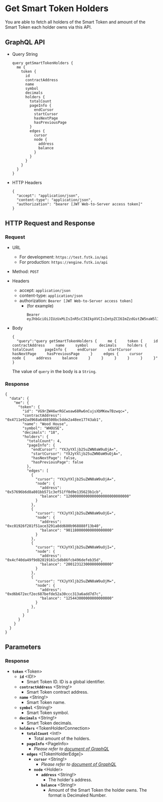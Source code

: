 
# Get Smart Token Holders
You are able to fetch all holders of the Smart Token and amount of the Smart Token each holder owns via this API.

## GraphQL API

- Query String
  ```
  query getSmartTokenHolders {
    me {
      token {
        id
        contractAddress
        name
        symbol
        decimals
        holders {
          totalCount
          pageInfo {
            endCursor
            startCursor
            hasNextPage
            hasPreviousPage
          }
          edges {
            cursor
            node {
              address
              balance
            }
          }
        }
      }
    }
  }
  ```
  
- HTTP Headers 
  ```
  {
    "accept": "application/json",
    "content-type": "application/json",
    "authorization": "bearer [JWT Web-to-Server access token]"
  }
  ```
## HTTP Request and Response
### Request

- URL
  - For development: `https://test.fstk.io/api`
  - For production: `https://engine.fstk.io/api`

- Method: `POST`

- Headers
  - accept: `application/json`
  - content-type: `application/json` 
  - authorization: `Bearer [JWT Web-to-Server access token]`
    - (for example)
      ```
      Bearer eyJhbGciOiJIUzUxMiIsInR5cCI6IkpXVCIsImtpZCI6ImZzdGstZW5naW5lIn0.eyJ1aWQiOiLDr1xiw73Ch8KDSFx1MDAxMcOowo5awrvCqsOAXHUwMDAywrwmIiwiaWF0IjoxNTM4NzA5MDM2LCJleHAiOjE1Mzg3OTU0MzYsImF1ZCI6InVybjpmc3RrOmVuZ2luZSIsImlzcyI6InVybjpmc3RrOmVuZ2luZSIsInN1YiI6InVybjpmc3RrOmVuZ2luZTphY2Nlc3NfdG9rZW4ifQ.msJZ61FHIkKtjUpDs4sx1Kk1rb9vdhus3ntUDj6rHNmsygiHTgOEMQFJMtVqtWqkNgrtRgGpngq8Rf47xTT53g
      ```

- Body
  ``` 
  {  
    "query":"query getSmartTokenHolders {     me {     token {     id     contractAddress     name     symbol     decimals     holders {     totalCount     pageInfo {     endCursor     startCursor     hasNextPage     hasPreviousPage     }     edges {     cursor     node {     address     balance     }     }     }     }     }     }"
  }
  ```
  
  The value of `query` in the body is a `String`. 
  

### Response
```
{
  "data": {
    "me": {
      "token": {
        "id": "VG9rZW46wrRGCwoaw68Rw6nCujsXbMKew7Bzwqc=",
        "contractAddress": "0x4711e92ad968a6488500bc5dde2a48ee17743ab1",
        "name": "Wood House",
        "symbol": "WHOUSE",
        "decimals": "18",
        "holders": {
          "totalCount": 4,
          "pageInfo": {
            "endCursor": "YXJyYXljb25uZWN0aW9uOjA=",
            "startCursor": "YXJyYXljb25uZWN0aW9uOjA=",
            "hasNextPage": false,
            "hasPreviousPage": false
          },
          "edges": [
            {
              "cursor": "YXJyYXljb25uZWN0aW9uOjA=",
              "node": {
                "address": "0x57696b6d8a801bb571c3ef51ff0d9e135623b1cb",
                "balance": "12000000000000000000000000000"
              }
            },
            {
              "cursor": "YXJyYXljb25uZWN0aW9uOjE=",
              "node": {
                "address": "0xc01926f281f51ace3291a8dd680b968888f13b40",
                "balance": "901180000000000000000"
              }
            },
            {
              "cursor": "YXJyYXljb25uZWN0aW9uOjI=",
              "node": {
                "address": "0x4cf40da49f9d82819161c5db86fcb496defeb35d",
                "balance": "200123123000000000000"
              }
            },
            {
              "cursor": "YXJyYXljb25uZWN0aW9uOjM=",
              "node": {
                "address": "0xd6b672ecf2ec687befde52a30ccc313a6add7d7c",
                "balance": "125443000000000000000"
              }
            },
          ]
        }
      }
    }
  }
}
```

## Parameters
### Response
  - **`token`** \<Token>
    - **`id`** \<ID!>
      - Smart Token ID. ID is a global identifier.
    - **`contractAddress`** \<String!>
      - Smart Token contract address.
    - **`name`** \<String!>
      - Smart Token name.
    - **`symbol`** \<String!>
      - Smart Token symbol.
    - **`decimals`** \<String!>
      - Smart Token decimals.
    - **`holders`** \<TokenHolderConnection>
      - **`totalCount`** \<Int!>
        - Total amount of the holders.
      - **`pageInfo`** \<PageInfo>
        - _Please refer to [document of GraphQL](https://graphql.org/learn/pagination/)_
      - **`edges`** \<[TokenHolderEdge]>
        - **`cursor`** \<String!>
          - _Please refer to [document of GraphQL](https://graphql.org/learn/pagination/)_
        - **`node`** \<Holder>
          - **`address`** \<String!>
            - The holder's address.
          - **`balance`** \<String!>
            - Amount of the Smart Token the holder owns. The format is Decimaled Number.
